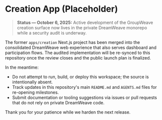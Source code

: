 # Creation App (Placeholder)

> **Status — October 6, 2025:** Active development of the GroupWeave creation surface now lives in the private DreamWeave monorepo while a security audit is underway.

The former `apps/creation` Next.js project has been merged into the consolidated DreamWeave web experience that also serves dashboard and participation flows. The audited implementation will be re-synced to this repository once the review closes and the public launch plan is finalized.

In the meantime:
- Do not attempt to run, build, or deploy this workspace; the source is intentionally absent.
- Track updates in this repository's main `README.md` and `AGENTS.md` files for re-opening milestones.
- Submit documentation or tooling suggestions via issues or pull requests that do not rely on private DreamWeave code.

Thank you for your patience while we harden the next release.
